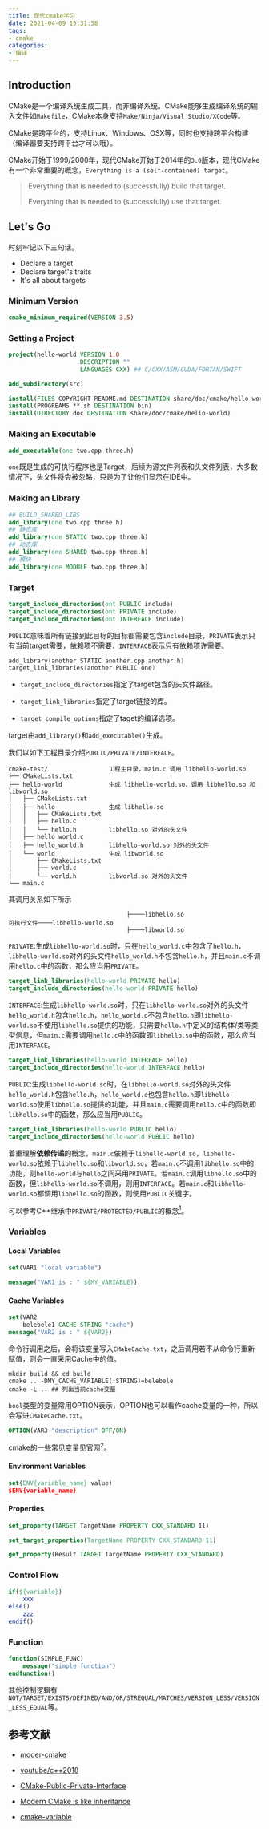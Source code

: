 ```yaml
---
title: 现代cmake学习
date: 2021-04-09 15:31:38
tags:
- cmake
categories:
- 编译
---
```


## Introduction

CMake是一个编译系统生成工具，而非编译系统。CMake能够生成编译系统的输入文件如`Makefile`，CMake本身支持`Make/Ninja/Visual Studio/XCode`等。

CMake是跨平台的，支持Linux、Windows、OSX等，同时也支持跨平台构建（编译器要支持跨平台才可以哦）。

CMake开始于1999/2000年，现代CMake开始于2014年的`3.0`版本，现代CMake有一个非常重要的概念，`Everything is a (self-contained) target`。

> Everything that is needed to (successfully) build that target.
>  
> Everything that is needed to (successfully) use that target.

## Let's Go

时刻牢记以下三句话。

- Declare a target
- Declare target's traits
- It's all about targets

### Minimum Version

```cmake
cmake_minimum_required(VERSION 3.5)
```

### Setting a Project

```cmake
project(hello-world VERSION 1.0
                    DESCRIPTION ""
                    LANGUAGES CXX) ## C/CXX/ASM/CUDA/FORTAN/SWIFT

add_subdirectory(src)

install(FILES COPYRIGHT README.md DESTINATION share/doc/cmake/hello-world)
install(PROGREAMS **.sh DESTINATION bin)
install(DIRECTORY doc DESTINATION share/doc/cmake/hello-world)
```

### Making an Executable

```cmake
add_executable(one two.cpp three.h)
```

`one`既是生成的可执行程序也是Target，后续为源文件列表和头文件列表，大多数情况下，头文件将会被忽略，只是为了让他们显示在IDE中。

### Making an Library

```cmake
## BUILD_SHARED_LIBS
add_library(one two.cpp three.h)
## 静态库
add_library(one STATIC two.cpp three.h)
## 动态库
add_library(one SHARED two.cpp three.h)
## 模块
add_library(one MODULE two.cpp three.h)
```

### Target

```cmake
target_include_directories(ont PUBLIC include)
target_include_directories(ont PRIVATE include)
target_include_directories(ont INTERFACE include)
```

`PUBLIC`意味着所有链接到此目标的目标都需要包含`include`目录，`PRIVATE`表示只有当前target需要，依赖项不需要，`INTERFACE`表示只有依赖项许需要。

```c++
add_library(another STATIC another.cpp another.h)
target_link_libraries(another PUBLIC one)
```

- `target_include_directories`指定了target包含的头文件路径。

- `target_link_libraries`指定了target链接的库。

- `target_compile_options`指定了taget的编译选项。

target由`add_library()`和`add_executable()`生成。

我们以如下工程目录介绍`PUBLIC/PRIVATE/INTERFACE`。

```shell
cmake-test/                 工程主目录，main.c 调用 libhello-world.so
├── CMakeLists.txt
├── hello-world             生成 libhello-world.so，调用 libhello.so 和 libworld.so
│   ├── CMakeLists.txt
│   ├── hello               生成 libhello.so 
│   │   ├── CMakeLists.txt
│   │   ├── hello.c
│   │   └── hello.h         libhello.so 对外的头文件
│   ├── hello_world.c
│   ├── hello_world.h       libhello-world.so 对外的头文件
│   └── world               生成 libworld.so
│       ├── CMakeLists.txt
│       ├── world.c
│       └── world.h         libworld.so 对外的头文件
└── main.c
```

其调用关系如下所示

```shell
                                 ├────libhello.so
可执行文件────libhello-world.so
                                 ├────libworld.so
```

`PRIVATE`:生成`libhello-world.so`时，只在`hello_world.c`中包含了`hello.h`，`libhello-world.so`对外的头文件`hello_world.h`不包含`hello.h`，并且`main.c`不调用`hello.c`中的函数，那么应当用`PRIVATE`。

```cmake
target_link_libraries(hello-world PRIVATE hello)
target_include_directories(hello-world PRIVATE hello)
```

`INTERFACE`:生成`libhello-world.so`时，只在`libhello-world.so`对外的头文件`hello_world.h`包含`hello.h`，`hello_world.c`不包含`hello.h`即`libhello-world.so`不使用`libhello.so`提供的功能，只需要`hello.h`中定义的结构体/类等类型信息，但`main.c`需要调用`hello.c`中的函数即`libhello.so`中的函数，那么应当用`INTERFACE`。

```cmake
target_link_libraries(hello-world INTERFACE hello)
target_include_directories(hello-world INTERFACE hello)
```

`PUBLIC`:生成`libhello-world.so`时，在`libhello-world.so`对外的头文件`hello_world.h`包含`hello.h`，`hello_world.c`也包含`hello.h`即`libhello-world.so`使用`libhello.so`提供的功能，并且`main.c`需要调用`hello.c`中的函数即`libhello.so`中的函数，那么应当用`PUBLIC`。

```cmake
target_link_libraries(hello-world PUBLIC hello)
target_include_directories(hello-world PUBLIC hello)
```

着重理解**依赖传递**的概念，`main.c`依赖于`libhello-world.so`，`libhello-world.so`依赖于`libhello.so`和`libworld.so`，若`main.c`不调用`libhello.so`中的功能，则`hello-world`与`hello`之间采用`PRIVATE`。若`main.c`调用`libhello.so`中的函数，但`libhello-world.so`不调用，则用`INTERFACE`。若`main.c`和`libhello-world.so`都调用`libhello.so`的函数，则使用`PUBLIC`关键字。

可以参考C++继承中`PRIVATE/PROTECTED/PUBLIC`的概念[<sup>1</sup>](#leimao)。

### Variables

#### Local Variables

```cmake
set(VAR1 "local variable")

message("VAR1 is : " ${MY_VARIABLE})
```

#### Cache Variables

```cmake
set(VAR2
    belebele1 CACHE STRING "cache")
message("VAR2 is : " ${VAR2})
```

命令行调用之后，会将该变量写入`CMakeCache.txt`，之后调用若不从命令行重新赋值，则会一直采用Cache中的值。

```shell
mkdir build && cd build
cmake .. -DMY_CACHE_VARIABLE(:STRING)=belebele
cmake -L .. ## 列出当前cache变量
```

`bool`类型的变量常用OPTION表示，OPTION也可以看作cache变量的一种，所以会写进`CMakeCache.txt`。

```cmake
OPTION(VAR3 "description" OFF/ON)
```

cmake的一些常见变量见官网[<sup>2</sup>](#cmake-variable)。

#### Environment Variables

```cmake
set(ENV{variable_name} value)
$ENV{variable_name}
```

#### Properties

```cmake
set_property(TARGET TargetName PROPERTY CXX_STANDARD 11)

set_target_properties(TargetName PROPERTY CXX_STANDARD 11)

get_property(Result TARGET TargetName PROPERTY CXX_STANDARD)
```

### Control Flow

```cmake
if(${variable})
    xxx
else()
    zzz
endif()
```

### Function

```cmake
function(SIMPLE_FUNC)
    message("simple function")
endfunction()
```

其他控制逻辑有`NOT/TARGET/EXISTS/DEFINED/AND/OR/STREQUAL/MATCHES/VERSION_LESS/VERSION_LESS_EQUAL`等。

## 参考文献

<div id="modern-cmake"></div>

- [moder-cmake](https://cliutils.gitlab.io/modern-cmake/)

<div id="youtube"></div>

- [youtube/c++2018](https://www.youtube.com/watch?v=y7ndUhdQuU8)

<div id="leimao"></div>

- [CMake-Public-Private-Interface](https://leimao.github.io/blog/CMake-Public-Private-Interface/)

<div id="intheritance"></div>

- [Modern CMake is like inheritance](https://kubasejdak.com/modern-cmake-is-like-inheritance)

<div id="cmake-variable"></div>

- [cmake-variable](https://cmake.org/cmake/help/latest/manual/cmake-variables.7.html)
